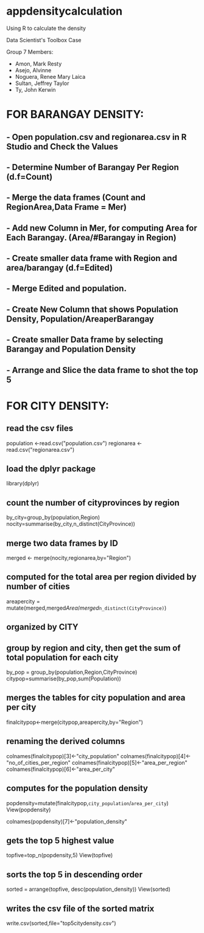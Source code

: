 # appdensitycalculation
Using R to calculate the density

Data Scientist's Toolbox Case

Group 7
Members:
- Amon, Mark Resty 
- Asejo, Alvinne
- Noguera, Renee Mary Laica
- Sultan, Jeffrey Taylor
- Ty, John Kerwin


# FOR BARANGAY DENSITY:
## - Open population.csv and regionarea.csv in R Studio and Check the Values
## - Determine Number of Barangay Per Region (d.f=Count)
## - Merge the data frames (Count and RegionArea,Data Frame = Mer)
## - Add new Column in Mer,  for computing Area for Each Barangay. (Area/#Barangay in Region)
## - Create smaller data frame with Region and area/barangay (d.f=Edited)
## - Merge Edited and population.
## - Create New Column that shows Population Density, Population/AreaperBarangay
## - Create smaller Data frame by selecting Barangay and Population Density
## - Arrange and Slice the data frame to shot the top 5


# FOR CITY DENSITY:
## read the csv files
population <-read.csv("population.csv")
regionarea <-read.csv("regionarea.csv")

## load the dplyr package
library(dplyr)

## count the number of cityprovinces by region
by_city=group_by(population,Region)
nocity=summarise(by_city,n_distinct(CityProvince))

## merge two data frames by ID
merged <- merge(nocity,regionarea,by="Region")

## computed for the total area per region divided by number of cities
areapercity = mutate(merged,merged$Area/merged$`n_distinct(CityProvince)`)

## organized by CITY 
## group by region and city, then get the sum of total population for each city
by_pop = group_by(population,Region,CityProvince)
citypop=summarise(by_pop,sum(Population))

## merges the tables for city population and area per city
finalcitypop<-merge(citypop,areapercity,by="Region")

## renaming the derived columns
colnames(finalcitypop)[3]<-"city_population"
colnames(finalcitypop)[4]<-"no_of_cities_per_region"
colnames(finalcitypop)[5]<-"area_per_region"
colnames(finalcitypop)[6]<-"area_per_city"

## computes for the population density
popdensity=mutate(finalcitypop,`city_population`/`area_per_city`)
View(popdensity)

colnames(popdensity)[7]<-"population_density"

## gets the top 5 highest value
topfive=top_n(popdensity,5)
View(topfive)

## sorts the top 5 in descending order
sorted = arrange(topfive, desc(population_density))
View(sorted)

## writes the csv file of the sorted matrix
write.csv(sorted,file="top5citydensity.csv")

